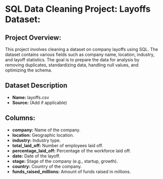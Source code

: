 # SQL Data Cleaning Project: Layoffs Dataset:

## Project Overview:
This project involves cleaning a dataset on company layoffs using SQL. The dataset contains various fields such as company name, location, industry, and layoff statistics. The goal is to prepare the data for analysis by removing duplicates, standardizing data, handling null values, and optimizing the schema.

## Dataset Description
- **Name:** layoffs.csv
- **Source:** (Add if applicable)

## Columns:
  - **company:** Name of the company.
  - **location:** Geographic location.
  - **industry:** Industry type.
  - **total_laid_off:** Number of employees laid off.
  - **percentage_laid_off:** Percentage of the workforce laid off.
  - **date:** Date of the layoff.
  - **stage:** Stage of the company (e.g., startup, growth).
  - **country:** Country of the company.
  - **funds_raised_millions:** Amount of funds raised in millions.
